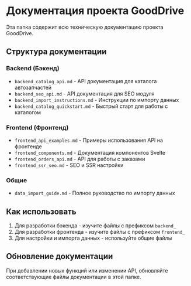 # Документация проекта GoodDrive

Эта папка содержит всю техническую документацию проекта GoodDrive.

## Структура документации

### Backend (Бэкенд)
- `backend_catalog_api.md` - API документация для каталога автозапчастей
- `backend_seo_api.md` - API документация для SEO модуля
- `backend_import_instructions.md` - Инструкции по импорту данных
- `backend_catalog_quickstart.md` - Быстрый старт для работы с каталогом

### Frontend (Фронтенд)
- `frontend_api_examples.md` - Примеры использования API на фронтенде
- `frontend_components.md` - Документация компонентов Svelte
- `frontend_orders_api.md` - API для работы с заказами
- `frontend_ssr_seo.md` - SEO и SSR настройки

### Общие
- `data_import_guide.md` - Полное руководство по импорту данных

## Как использовать

1. Для разработки бэкенда - изучите файлы с префиксом `backend_`
2. Для разработки фронтенда - изучите файлы с префиксом `frontend_`
3. Для настройки и импорта данных - используйте общие файлы

## Обновление документации

При добавлении новых функций или изменении API, обновляйте соответствующие файлы документации в этой папке.
